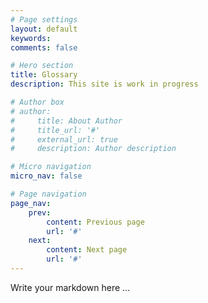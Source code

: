 ```yaml
---
# Page settings
layout: default
keywords:
comments: false

# Hero section
title: Glossary
description: This site is work in progress

# Author box
# author:
#     title: About Author
#     title_url: '#'
#     external_url: true
#     description: Author description

# Micro navigation
micro_nav: false

# Page navigation
page_nav:
    prev:
        content: Previous page
        url: '#'
    next:
        content: Next page
        url: '#'
---
```


Write your markdown here ...
